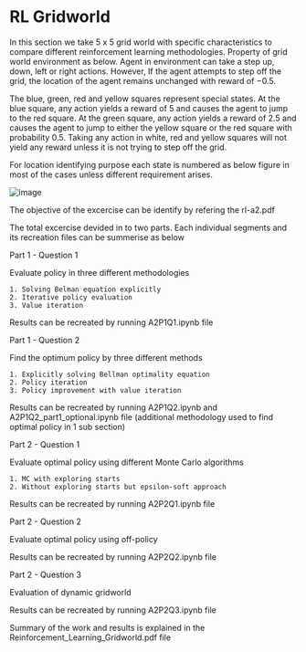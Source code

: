 # RL Gridworld
In this section we take 5 x 5 grid world with specific characteristics to compare different reinforcement learning methodologies. Property of grid world environment as below.  Agent in environment can take a step up, down, left or right actions. However, If the agent attempts to step off the grid, the location of the agent remains unchanged with reward of −0.5.

The blue, green, red and yellow squares represent special states. At the blue square, any action yields a reward of 5 and causes the agent to jump to the red square. At the green square, any action yields a reward of 2.5 and causes the agent to jump to either the yellow square or the red square with probability 0.5. Taking any action in white, red and yellow squares will not yield any reward unless it is not trying to step off the grid.

For location identifying purpose each state is numbered as below figure in most of the cases unless different requirement arises.

![image](https://github.com/user-attachments/assets/c7964d09-6fae-4320-91d8-d930f0149e47)

The objective of the excercise can be identify by refering the rl-a2.pdf

The total excercise devided in to two parts. Each individual segments and its recreation files can be summerise as below

Part 1 - Question 1

  Evaluate policy in three different methodologies
  
    1. Solving Belman equation explicitly
    2. Iterative policy evaluation
    3. Value iteration
  Results can be recreated by running A2P1Q1.ipynb file

Part 1 - Question 2

  Find the optimum policy by three different methods
  
    1. Explicitly solving Bellman optimality equation
    2. Policy iteration
    3. Policy improvement with value iteration
  Results can be recreated by running A2P1Q2.ipynb and A2P1Q2_part1_optional.ipynb file (additional methodology used to find optimal policy in 1 sub section)

Part 2 - Question 1

  Evaluate optimal policy using different Monte Carlo algorithms
  
    1. MC with exploring starts
    2. Without exploring starts but epsilon-soft approach
  Results can be recreated by running A2P2Q1.ipynb file

Part 2 - Question 2

  Evaluate optimal policy using off-policy
  
  Results can be recreated by running A2P2Q2.ipynb file

Part 2 - Question 3

  Evaluation of dynamic gridworld
  
  Results can be recreated by running A2P2Q3.ipynb file

Summary of the work and results is explained in the Reinforcement_Learning_Gridworld.pdf file
